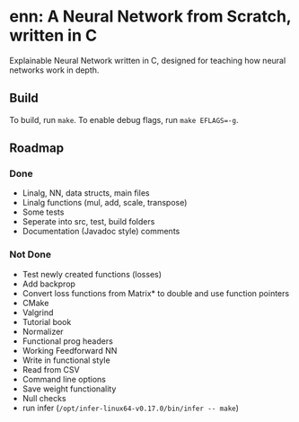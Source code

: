 # enn: A Neural Network from Scratch, written in C
Explainable Neural Network written in C, designed for teaching how neural networks work in depth.

## Build

To build, run `make`. To enable debug flags, run `make EFLAGS=-g`.

## Roadmap

### Done
- Linalg, NN, data structs, main files
- Linalg functions (mul, add, scale, transpose)
- Some tests
- Seperate into src, test, build folders
- Documentation (Javadoc style) comments

### Not Done
- Test newly created functions (losses)
- Add backprop
- Convert loss functions from Matrix* to double and use function pointers
- CMake
- Valgrind
- Tutorial book
- Normalizer
- Functional prog headers
- Working Feedforward NN
- Write in functional style
- Read from CSV
- Command line options
- Save weight functionality
- Null checks
- run infer (`/opt/infer-linux64-v0.17.0/bin/infer -- make`)
